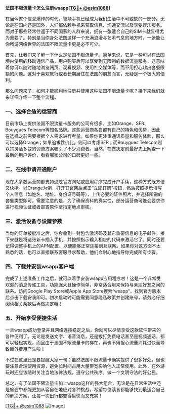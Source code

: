 **法国不限流量卡怎么注册wsapp[[TG💪+ @esim1088](https://t.me/s/esim1088)]**

在当今这个信息爆炸的时代，智能手机已经成为我们生活中不可或缺的一部分。无论是在国内还是国外，人们都依赖手机来获取信息、沟通交流以及享受娱乐服务。而对于那些经常往返于不同国家的人群来说，拥有一张适合自己的SIM卡就显得尤为重要了。特别是当你身处法国这样一个充满浪漫与艺术气息的地方时，一张能让你畅游网络世界的法国不限流量卡更是必不可少。

首先，让我们来了解一下什么是法国不限流量卡。简单来说，它是一种可以在法国境内使用的移动通信产品，用户购买后可以享受到无限制的数据流量服务，这意味着你可以随时随地浏览网页、观看视频、使用社交媒体等，而不用担心超出套餐限额的问题。这对于喜欢旅行或者长期居住在法国的朋友而言，无疑是一个极大的便利。

那么问题来了，如何才能顺利地注册并使用这种法国不限流量卡呢？接下来我们就来详细介绍一下整个流程。

### 一、选择合适的运营商

目前市场上提供法国不限流量卡服务的公司有很多，比如Orange、SFR、Bouygues Telecom等知名品牌。这些运营商各自都有自己的特色和优势，因此在选择之前需要根据个人需求进行考量。如果你更注重通话质量和服务体验，那么可以选择Orange；如果追求性价比，则可以考虑SFR；而Bouygues Telecom则以其灵活多变的资费方案吸引了不少消费者。当然，在做决定前最好先上网查一下最新的用户评价，看看哪家公司的口碑更好一些。

### 二、在线申请开通账户

现在大多数运营商都支持通过官方网站或应用程序完成开户手续，这种方式既方便又快捷。以Orange为例，打开其官网后点击“立即订购”按钮，然后按照提示填写个人信息（如姓名、地址、身份证号码等），上传必要的证件照片，并选择所需的套餐类型即可。需要注意的是，为了确保资料的真实性，部分运营商可能会要求你进行视频认证或者邮寄原件至指定地点审核。

### 三、激活设备与设置参数

当你的订单被批准之后，你会收到一封包含激活码及其它重要信息的电子邮件。接下来就是将这张新卡插入手机，并按照指示输入相应的代码来激活它了。同时还要记得调整手机上的APN配置，以便能够正常连接到互联网。如果你对这方面不太熟悉的话，也可以直接联系客服寻求帮助，他们会耐心地指导你完成所有步骤。

### 四、下载并安装wsapp客户端

完成了上述准备工作之后，就可以着手安装wsapp应用程序啦！这是一个非常受欢迎的消息传递工具，功能强大且操作简单，非常适合用来保持与亲朋好友之间的联系。访问Google Play Store或Apple App Store搜索“wsapp”，找到官方版本后点击下载安装即可。初次启动时可能需要同意隐私政策并创建账号，请务必仔细阅读相关条款后再做决定哦！

### 五、开始享受便捷生活

一旦wsapp成功登录并且网络连接稳定之后，你就可以尽情享受这款软件带来的各种便利了。无论是发送文字、语音消息，还是拨打免费电话甚至是视频通话，都可以轻松实现。而且由于法国不限流量卡的存在，再也不用担心流量消耗过快而导致额外费用产生啦！

不过在这里还是要提醒大家一句：虽然法国不限流量卡确实提供了很多好处，但也要注意合理使用资源，避免长时间占用大量带宽影响他人正常使用。此外，在外游玩时还应该随时关注当地法律法规，遵守公共秩序，做一个文明守法的好公民。

总之，有了法国不限流量卡加上wsapp这样的强大组合，无论是在日常生活中还是旅途中都能更加从容自在地应对各种挑战。希望每位读者都能够找到最适合自己的解决方案，让每一次出行都变得愉快而又充实！

[[TG💪+ @esim1088](https://t.me/s/esim1088) ![Image](https://i.postimg.cc/4NQfJmqS/Snipaste-2025-05-13-00-14-12.png)]